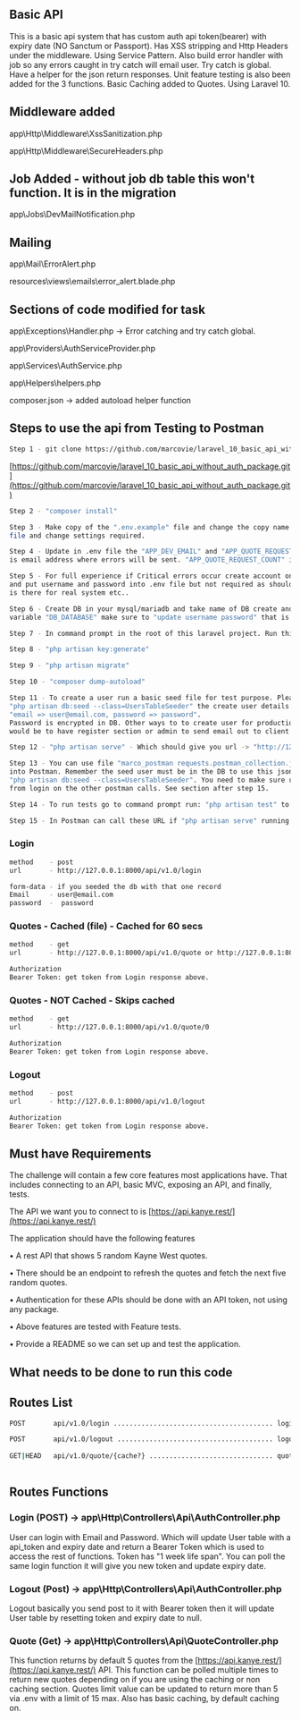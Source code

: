 ## Basic API

This is a basic api system that has custom auth api token(bearer) with expiry date (NO Sanctum or Passport). 
Has XSS stripping and Http Headers under the middleware. Using Service Pattern. Also build error handler with job 
so any errors caught in try catch will email user. Try catch is global. Have a helper for the json return responses. 
Unit feature testing is also been added for the 3 functions. Basic Caching added to Quotes. Using Laravel 10.

## Middleware added
app\Http\Middleware\XssSanitization.php

app\Http\Middleware\SecureHeaders.php

## Job Added - without job db table this won't function. It is in the migration
app\Jobs\DevMailNotification.php

## Mailing
app\Mail\ErrorAlert.php

resources\views\emails\error_alert.blade.php

## Sections of code modified for task
app\Exceptions\Handler.php -> Error catching and try catch global.

app\Providers\AuthServiceProvider.php

app\Services\AuthService.php

app\Helpers\helpers.php

composer.json -> added autoload helper function


## Steps to use the api from Testing to Postman
```bash
Step 1 - git clone https://github.com/marcovie/laravel_10_basic_api_without_auth_package.git
```
[https://github.com/marcovie/laravel_10_basic_api_without_auth_package.git](https://github.com/marcovie/laravel_10_basic_api_without_auth_package.git)
```bash
Step 2 - "composer install"

Step 3 - Make copy of the ".env.example" file and change the copy name to .env open 
file and change settings required.

Step 4 - Update in .env file the "APP_DEV_EMAIL" and "APP_QUOTE_REQUEST_COUNT". "APP_DEV_EMAIL" 
is email address where errors will be sent. "APP_QUOTE_REQUEST_COUNT" is quote limit.

Step 5 - For full experience if Critical errors occur create account on "https://mailtrap.io/" 
and put username and password into .env file but not required as shouldnt have Critical error but it 
is there for real system etc..

Step 6 - Create DB in your mysql/mariadb and take name of DB create and add it into .env file at the 
variable "DB_DATABASE" make sure to "update username password" that is related to your connections string

Step 7 - In command prompt in the root of this laravel project. Run this commands below:

Step 8 - "php artisan key:generate"

Step 9 - "php artisan migrate"

Step 10 - "composer dump-autoload"

Step 11 - To create a user run a basic seed file for test purpose. Please run 
"php artisan db:seed --class=UsersTableSeeder" the create user details are as follow:
"email => user@email.com, password => password". 
Password is encrypted in DB. Other ways to to create user for production system
would be to have register section or admin to send email out to client or create from the admin system. 

Step 12 - "php artisan serve" - Which should give you url -> "http://127.0.0.1:8000"

Step 13 - You can use file "marco_postman requests.postman_collection.json" in root to import 
into Postman. Remember the seed user must be in the DB to use this json file
"php artisan db:seed --class=UsersTableSeeder". You need to make sure update Bearer Token
from login on the other postman calls. See section after step 15.

Step 14 - To run tests go to command prompt run: "php artisan test" to get tests to run. 

Step 15 - In Postman can call these URL if "php artisan serve" running and IP/address is same. Please see steps below
```
### Login
```bash
method    - post
url       - http://127.0.0.1:8000/api/v1.0/login

form-data - if you seeded the db with that one record
Email     - user@email.com
password  -  password
```
### Quotes - Cached (file) - Cached for 60 secs
```bash
method    - get
url       - http://127.0.0.1:8000/api/v1.0/quote or http://127.0.0.1:8000/api/v1.0/quote/1

Authorization
Bearer Token: get token from Login response above.
```

### Quotes - NOT Cached - Skips cached
```bash
method    - get
url       - http://127.0.0.1:8000/api/v1.0/quote/0

Authorization
Bearer Token: get token from Login response above.
```

### Logout
```bash
method    - post
url       - http://127.0.0.1:8000/api/v1.0/logout

Authorization
Bearer Token: get token from Login response above.
```

## Must have Requirements 

The challenge will contain a few core features most applications have. That includes connecting to an
API, basic MVC, exposing an API, and finally, tests.

The API we want you to connect to is [https://api.kanye.rest/](https://api.kanye.rest/)

The application should have the following features

• A rest API that shows 5 random Kayne West quotes.

• There should be an endpoint to refresh the quotes and fetch the next five random quotes.

• Authentication for these APIs should be done with an API token, not using any package.

• Above features are tested with Feature tests.

• Provide a README so we can set up and test the application.


## What needs to be done to run this code

## Routes List
```bash
POST       api/v1.0/login ........................................ login › Api\AuthController@login

POST       api/v1.0/logout ....................................... logout › Api\AuthController@logout
  
GET|HEAD   api/v1.0/quote/{cache?} ............................... quote › Api\QuoteController@index
  
```

## Routes Functions
### Login (POST) -> app\Http\Controllers\Api\AuthController.php

User can login with Email and Password. Which will update User table with a api_token and expiry date and return a 
Bearer Token which is used to access the rest of functions. Token has "1 week life span". You can poll the same login 
function it will give you new token and update expiry date.

### Logout (Post) -> app\Http\Controllers\Api\AuthController.php

Logout basically you send post to it with Bearer token then it will update User table by resetting token and expiry 
date to null.

### Quote (Get) -> app\Http\Controllers\Api\QuoteController.php

This function returns by default 5 quotes from the [https://api.kanye.rest/](https://api.kanye.rest/) API. This function can be polled 
multiple times to return new quotes depending on if you are using the caching or non caching section. Quotes limit value
can be updated to return more than 5 via .env with a limit of 15 max. Also has basic caching, by default caching on.
